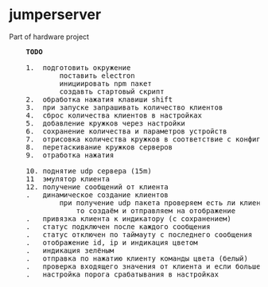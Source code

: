 # jumperserver
Part of hardware project

<pre>
	<b>TODO</b>

	1.	подготовить окружение
			поставить electron
			инициировать npm пакет
			создавть стартовый скрипт	
	2.	обработка нажатия клавиши shift
	3.	при запуске запрашивать количество клиентов
	4.	сброс количества клиентов в настройках
	5.	добавление кружков через настройки
	6.	сохранение количества и параметров устройств
	7.	отрисовка количества кружков в соответствие с конфигом
	8.	перетаскивание кружков серверов
 	9.	отработка нажатия

 	10.	поднятие udp сервера (15m)
 	11	эмулятор клиента 			
 	12.	получение сообщений от клиента
 	.	динамическое создание клиентов
 			при получение udp пакета проверяем есть ли клиент с таким id и если нет
 				то создаём и отправляем на отображение
 	.	привязка клиента к индикатору (с сохранением)
 	.	статус подключен после каждого сообщения
 	.	статус отключен по таймауту с последнего сообщения
 	.	отображение id, ip и индикация цветом 
 	.	индикация зелёным
 	.	отправка по нажатию клиенту команды цвета (белый)
 	.	проверка входящего значения от клиента и если больше порога - отправка команды цвета
 	.	настройка порога срабатывания в настройках

</pre>